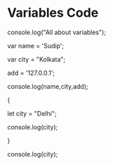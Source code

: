 # Variables Code

console.log("All about variables");

var name = 'Sudip';

var city = "Kolkata";

add = '127.0.0.1';

console.log(name,city,add);

{

let city = "Delhi";

console.log(city);

}

console.log(city);